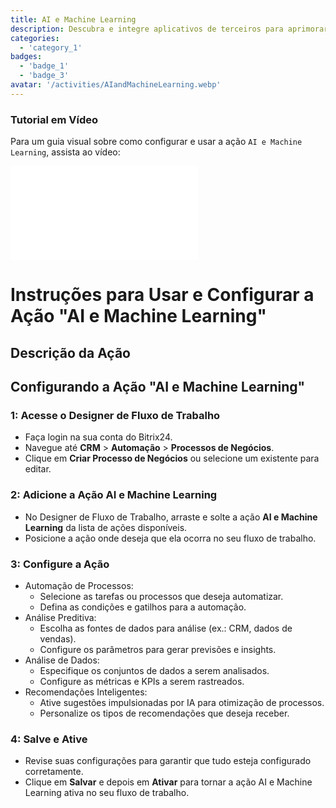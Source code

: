 ```yaml
---
title: AI e Machine Learning
description: Descubra e integre aplicativos de terceiros para aprimorar seu negócio.
categories: 
  - 'category_1'
badges: 
  - 'badge_1'
  - 'badge_3'
avatar: '/activities/AIandMachineLearning.webp'
---
```

### Tutorial em Vídeo

Para um guia visual sobre como configurar e usar a ação `AI e Machine Learning`, assista ao vídeo:

<iframe
  class="aspect-video w-full my-6 rounded shadow-md"
  src="//www.youtube.com/embed/OyzJd8BcTfY?feature=oembed&rel=0"
  frameborder="0"
  allow="accelerometer; autoplay; encrypted-media; gyroscope"
  allowfullscreen>
</iframe>

# Instruções para Usar e Configurar a Ação "AI e Machine Learning"

## Descrição da Ação

## **Configurando a Ação "AI e Machine Learning"**

### 1: Acesse o Designer de Fluxo de Trabalho
- Faça login na sua conta do Bitrix24.
- Navegue até **CRM** > **Automação** > **Processos de Negócios**.
- Clique em **Criar Processo de Negócios** ou selecione um existente para editar.

### 2: Adicione a Ação AI e Machine Learning
- No Designer de Fluxo de Trabalho, arraste e solte a ação **AI e Machine Learning** da lista de ações disponíveis.
- Posicione a ação onde deseja que ela ocorra no seu fluxo de trabalho.

### 3: Configure a Ação
- Automação de Processos:
  - Selecione as tarefas ou processos que deseja automatizar.
  - Defina as condições e gatilhos para a automação.
- Análise Preditiva:
  - Escolha as fontes de dados para análise (ex.: CRM, dados de vendas).
  - Configure os parâmetros para gerar previsões e insights.
- Análise de Dados:
  - Especifique os conjuntos de dados a serem analisados.
  - Configure as métricas e KPIs a serem rastreados.
- Recomendações Inteligentes:
  - Ative sugestões impulsionadas por IA para otimização de processos.
  - Personalize os tipos de recomendações que deseja receber.

### 4: Salve e Ative
- Revise suas configurações para garantir que tudo esteja configurado corretamente.
- Clique em **Salvar** e depois em **Ativar** para tornar a ação AI e Machine Learning ativa no seu fluxo de trabalho.